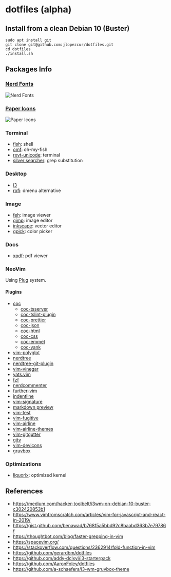 # dotfiles (alpha)

## Install from a clean Debian 10 (Buster)

```shell
sudo apt install git
git clone git@github.com:jlopezcur/dotfiles.git
cd dotfiles
./install.sh
```

## Packages Info

### [Nerd Fonts](https://www.nerdfonts.com/)

![Nerd Fonts](https://www.nerdfonts.com/assets/img/sankey-glyphs-combined-diagram.png)

### [Paper Icons](https://snwh.org/paper)

![Paper Icons](https://news-cdn.softpedia.com/images/news2/gorgeous-paper-theme-and-icon-pack-available-for-ubuntu-elementary-and-fedora-496591-4.jpg)

### Terminal

- [fish](https://fishshell.com/): shell
- [omf](https://github.com/oh-my-fish/oh-my-fish): oh-my-fish
- [rxvt-unicode](http://software.schmorp.de/pkg/rxvt-unicode.html): terminal
- [silver searcher](https://github.com/ggreer/the_silver_searcher): grep
    substitution

### Desktop

- [i3](https://i3wm.org/)
- [rofi](https://github.com/davatorium/rofi): dmenu alternative

### Image

- [feh](https://feh.finalrewind.org/): image viewer
- [gimp](https://www.gimp.org/): image editor
- [inkscape](https://inkscape.org/): vector editor
- [gpick](http://www.gpick.org/): color picker

### Docs

- [xpdf](https://www.xpdfreader.com/): pdf viewer

### NeoVim

Using [Plug](https://github.com/junegunn/vim-plug) system.

#### Plugins

- [coc](https://github.com/neoclide/coc.nvim)
  - [coc-tsserver](https://github.com/neoclide/coc-tsserver)
  - [coc-tslint-plugin](https://github.com/neoclide/coc-tslint-plugin)
  - [coc-prettier](https://github.com/neoclide/coc-prettier)
  - [coc-json](https://github.com/neoclide/coc-json)
  - [coc-html](https://github.com/neoclide/coc-html)
  - [coc-css](https://github.com/neoclide/coc-css)
  - [coc-emmet](https://github.com/neoclide/coc-emmet)
  - [coc-yank](https://github.com/neoclide/coc-yank)
- [vim-polyglot](https://github.com/sheerun/vim-polyglot)
- [nerdtree](https://github.com/scrooloose/nerdtree)
- [nerdtree-git-plugin](https://github.com/xuyuanp/nerdtree-git-plugin)
- [vim-vinegar](https://github.com/tpope/vim-vinegar)
- [yats.vim](https://github.com/herringtondarkholme/yats.vim)
- [fzf](https://github.com/junegunn/fzf)
- [nerdcommenter](https://github.com/ddollar/nerdcommenter)
- [further-vim](https://vimawesome.com/plugin/further-vim)
- [indentline](https://github.com/yggdroot/indentline)
- [vim-signature](https://github.com/kshenoy/vim-signature)
- [markdown preview](https://github.com/iamcco/markdown-preview.nvim)
- [vim-test](https://github.com/janko/vim-test)
- [vim-fugitive](https://github.com/tpope/vim-fugitive)
- [vim-airline](https://github.com/vim-airline/vim-airline)
- [vim-airline-themes](https://github.com/vim-airline/vim-airline-themes)
- [vim-gitgutter](https://github.com/airblade/vim-gitgutter)
- [gitv](https://github.com/gregsexton/gitv)
- [vim-devicons](https://github.com/ryanoasis/vim-devicons)
- [gruvbox](https://github.com/morhetz/gruvbox)

### Optimizations

- [liquorix](https://liquorix.net/): optimized kernel

## References

- https://medium.com/hacker-toolbelt/i3wm-on-debian-10-buster-c302420853b1
- https://www.vimfromscratch.com/articles/vim-for-javascript-and-react-in-2019/
- https://gist.github.com/benawad/b768f5a5bbd92c8baabd363b7e79786f
- https://thoughtbot.com/blog/faster-grepping-in-vim
- https://spacevim.org/
- https://stackoverflow.com/questions/2362914/fold-function-in-vim
- https://github.com/gerardbm/dotfiles
- https://github.com/addy-dclxvi/i3-starterpack
- https://github.com/AaronFoley/dotfiles
- https://github.com/a-schaefers/i3-wm-gruvbox-theme

